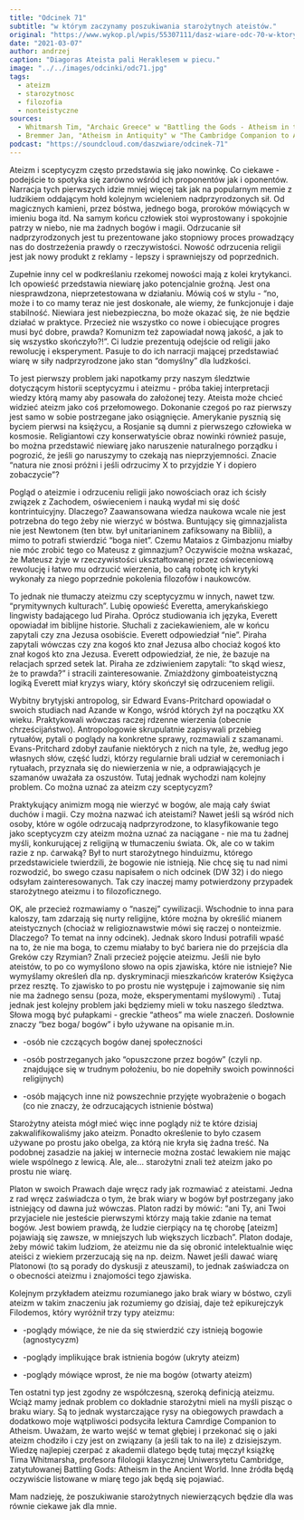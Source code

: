 ```yaml
---
title: "Odcinek 71"
subtitle: "w którym zaczynamy poszukiwania starożytnych ateistów."
original: "https://www.wykop.pl/wpis/55307111/dasz-wiare-odc-70-w-ktorym-okazuje-sie-ze-ortodoks/"
date: "2021-03-07"
author: andrzej
caption: "Diagoras Ateista pali Heraklesem w piecu."
image: "../../images/odcinki/odc71.jpg"
tags:
  - ateizm
  - starozytnosc
  - filozofia
  - nonteistyczne
sources:
  - Whitmarsh Tim, "Archaic Greece" w "Battling the Gods - Atheism in the Ancient World"
  - Bremmer Jan, "Atheism in Antiquity" w "The Cambridge Companion to Atheism"
podcast: "https://soundcloud.com/daszwiare/odcinek-71"
---
```


Ateizm i sceptycyzm często przedstawia się jako nowinkę. Co ciekawe - podejście to spotyka się zarówno wśród ich proponentów jak i oponentów. Narracja tych pierwszych idzie mniej więcej tak jak na popularnym memie z ludzikiem oddającym hołd kolejnym wcieleniem nadprzyrodzonych sił. Od magicznych kamieni, przez bóstwa, jednego boga, proroków mówiących w imieniu boga itd. Na samym końcu człowiek stoi wyprostowany i spokojnie patrzy w niebo, nie ma żadnych bogów i magii. Odrzucanie sił nadprzyrodzonych jest tu prezentowane jako stopniowy proces prowadzący nas do dostrzeżenia prawdy o rzeczywistości. Nowość odrzucenia religii jest jak nowy produkt z reklamy - lepszy i sprawniejszy od poprzednich.

Zupełnie inny cel w podkreślaniu rzekomej nowości mają z kolei krytykanci. Ich opowieść przedstawia niewiarę jako potencjalnie groźną. Jest ona niesprawdzona, nieprzetestowana w działaniu. Mówią coś w stylu - “no, może i to co mamy teraz nie jest doskonałe, ale wiemy, że funkcjonuje i daje stabilność. Niewiara jest niebezpieczna, bo może okazać się, że nie będzie działać w praktyce. Przecież nie wszystko co nowe i obiecujące progres musi być dobre, prawda? Komunizm też zapowiadał nową jakość, a jak to się wszystko skończyło?!”. Ci ludzie prezentują odejście od religii jako rewolucję i eksperyment. Pasuje to do ich narracji mającej przedstawiać wiarę w siły nadprzyrodzone jako stan “domyślny” dla ludzkości.

To jest pierwszy problem jaki napotkamy przy naszym śledztwie dotyczącym historii sceptycyzmu i ateizmu - próba takiej interpretacji wiedzy którą mamy aby pasowała do założonej tezy. Ateista może chcieć widzieć ateizm jako coś przełomowego. Dokonanie czegoś po raz pierwszy jest samo w sobie postrzegane jako osiągnięcie. Amerykanie pysznią się byciem pierwsi na księżycu, a Rosjanie są dumni z pierwszego człowieka w kosmosie. Religiantowi czy konserwatyście obraz nowinki również pasuje, bo można przedstawić niewiarę jako naruszenie naturalnego porządku i pogrozić, że jeśli go naruszymy to czekają nas nieprzyjemności. Znacie “natura nie znosi próżni i jeśli odrzucimy X to przyjdzie Y i dopiero zobaczycie”?

Pogląd o ateizmie i odrzuceniu religii jako nowościach oraz ich ścisły związek z Zachodem, oświeceniem i nauką wydał mi się dość kontrintuicyjny. Dlaczego? Zaawansowana wiedza naukowa wcale nie jest potrzebna do tego żeby nie wierzyć w bóstwa. Buntujący się gimnazjalista nie jest Newtonem (ten btw. był unitarianinem zafiksowany na Biblii), a mimo to potrafi stwierdzić “boga niet”. Czemu Mataios z Gimbazjonu miałby nie móc zrobić tego co Mateusz z gimnazjum? Oczywiście można wskazać, że Mateusz żyje w rzeczywistości ukształtowanej przez oświeceniową rewolucję i łatwo mu odrzucić wierzenia, bo całą robotę ich krytyki wykonały za niego poprzednie pokolenia filozofów i naukowców.

To jednak nie tłumaczy ateizmu czy sceptycyzmu w innych, nawet tzw. “prymitywnych kulturach”. Lubię opowieść Everetta, amerykańskiego lingwisty badającego lud Piraha. Oprócz studiowania ich języka, Everett opowiadał im biblijne historie. Słuchali z zaciekawieniem, ale w końcu zapytali czy zna Jezusa osobiście. Everett odpowiedział “nie”. Piraha zapytali wówczas czy zna kogoś kto znał Jezusa albo chociaż kogoś kto znał kogoś kto zna Jezusa. Everett odpowiedział, że nie, że bazuje na relacjach sprzed setek lat. Piraha ze zdziwieniem zapytali: “to skąd wiesz, że to prawda?” i stracili zainteresowanie. Zmiażdżony gimboateistyczną logiką Everett miał kryzys wiary, który skończył się odrzuceniem religii.

Wybitny brytyjski antropolog, sir Edward Evans-Pritchard opowiadał o swoich studiach nad Azande w Kongo, wśród których żył na początku XX wieku. Praktykowali wówczas raczej rdzenne wierzenia (obecnie chrześcijaństwo). Antropologowie skrupulatnie zapisywali przebieg rytuałów, pytali o poglądy na konkretne sprawy, rozmawiali z szamanami. Evans-Pritchard zdobył zaufanie niektórych z nich na tyle, że, według jego własnych słów, część ludzi, którzy regularnie brali udział w ceremoniach i rytuałach, przyznała się do niewierzenia w nie, a odprawiających je szamanów uważała za oszustów. Tutaj jednak wychodzi nam kolejny problem. Co można uznać za ateizm czy sceptycyzm?

Praktykujący animizm mogą nie wierzyć w bogów, ale mają cały świat duchów i magii. Czy można nazwać ich ateistami? Nawet jeśli są wśród nich osoby, które w ogóle odrzucają nadprzyrodzone, to klasyfikowanie tego jako sceptycyzm czy ateizm można uznać za naciągane - nie ma tu żadnej myśli, konkurującej z religijną w tłumaczeniu świata. Ok, ale co w takim razie z np. ćarwaką? Był to nurt starożytnego hinduizmu, którego przedstawiciele twierdzili, że bogowie nie istnieją. Nie chcę się tu nad nimi rozwodzić, bo swego czasu napisałem o nich odcinek (DW 32) i do niego odsyłam zainteresowanych. Tak czy inaczej mamy potwierdzony przypadek starożytnego ateizmu i to filozoficznego.

OK, ale przecież rozmawiamy o “naszej” cywilizacji. Wschodnie to inna para kaloszy, tam zdarzają się nurty religijne, które można by określić mianem ateistycznych (chociaż w religioznawstwie mówi się raczej o nonteizmie. Dlaczego? To temat na inny odcinek). Jednak skoro Indusi potrafili wpaść na to, że nie ma boga, to czemu miałaby to być bariera nie do przejścia dla Greków czy Rzymian? Znali przecież pojęcie ateizmu. Jeśli nie było ateistów, to po co wymyślono słowo na opis zjawiska, które nie istnieje? Nie wymyślamy określeń dla np. dyskryminacji mieszkańców kraterów Księżyca przez resztę. To zjawisko to po prostu nie występuje i zajmowanie się nim nie ma żadnego sensu (poza, może, eksperymentami myślowymi)
.
Tutaj jednak jest kolejny problem jaki będziemy mieli w toku naszego śledztwa. Słowa mogą być pułapkami - greckie “atheos” ma wiele znaczeń. Dosłownie znaczy “bez boga/ bogów” i było używane na opisanie m.in.

- -osób nie czczących bogów danej społeczności

- -osób postrzeganych jako “opuszczone przez bogów” (czyli np. znajdujące się w trudnym położeniu, bo nie dopełniły swoich powinności religijnych)

- -osób mających inne niż powszechnie przyjęte wyobrażenie o bogach (co nie znaczy, że odrzucających istnienie bóstwa)

Starożytny ateista mógł mieć więc inne poglądy niż te które dzisiaj zakwalifikowaliśmy jako ateizm. Ponadto określenie to było czasem używane po prostu jako obelga, za którą nie kryła się żadna treść. Na podobnej zasadzie na jakiej w internecie można zostać lewakiem nie mając wiele wspólnego z lewicą. Ale, ale… starożytni znali też ateizm jako po prostu nie wiarę.

Platon w swoich Prawach daje wręcz rady jak rozmawiać z ateistami. Jedna z rad wręcz zaświadcza o tym, że brak wiary w bogów był postrzegany jako istniejący od dawna już wówczas. Platon radzi by mówić: “ani Ty, ani Twoi przyjaciele nie jesteście pierwszymi którzy mają takie zdanie na temat bogów. Jest bowiem prawdą, że ludzie cierpiący na tę chorobę [ateizm] pojawiają się zawsze, w mniejszych lub większych liczbach”. Platon dodaje, żeby mówić takim ludziom, że ateizmu nie da się obronić intelektualnie więc ateiści z wiekiem przerzucają się na np. deizm. Nawet jeśli dawać wiarę Platonowi (to są porady do dyskusji z ateuszami), to jednak zaświadcza on o obecności ateizmu i znajomości tego zjawiska.

Kolejnym przykładem ateizmu rozumianego jako brak wiary w bóstwo, czyli ateizm w takim znaczeniu jak rozumiemy go dzisiaj, daje też epikurejczyk Filodemos, który wyróżnił trzy typy ateizmu:

- -poglądy mówiące, że nie da się stwierdzić czy istnieją bogowie (agnostycyzm)

- -poglądy implikujące brak istnienia bogów (ukryty ateizm)

- -poglądy mówiące wprost, że nie ma bogów (otwarty ateizm)

Ten ostatni typ jest zgodny ze współczesną, szeroką definicją ateizmu. Wciąż mamy jednak problem co dokładnie starożytni mieli na myśli pisząc o braku wiary. Są to jednak wystarczające rysy na obiegowych prawdach a dodatkowo moje wątpliwości podsyciła lektura Camrdige Companion to Atheism. Uważam, że warto wejść w temat głębiej i przekonać się o jaki ateizm chodziło i czy jest on związany (a jeśli tak to na ile) z dzisiejszym. Wiedzę najlepiej czerpać z akademii dlatego będę tutaj męczył książkę Tima Whitmarsha, profesora filologii klasycznej Uniwersytetu Cambridge, zatytułowanej Battling Gods: Atheism in the Ancient World. Inne źródła będą oczywiście listowane w miarę tego jak będą się pojawiać.

Mam nadzieję, że poszukiwanie starożytnych niewierzących będzie dla was równie ciekawe jak dla mnie.
